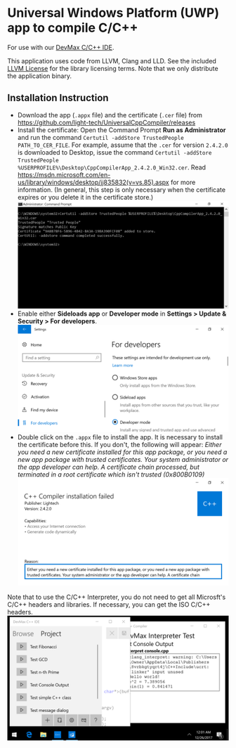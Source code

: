 Universal Windows Platform (UWP) app to compile C/C++
=====================================================

For use with our [DevMax C/C++ IDE](https://www.microsoft.com/en-us/store/p/devmax/9mzqlt5d5b39).

This application uses code from LLVM, Clang and LLD. See  the included [LLVM License](LLVM_LICENSE.md) for the library licensing terms. Note that we only distribute the application binary.

Installation Instruction
------------------------

  * Download the app (`.appx` file) and the certificate (`.cer` file) from https://github.com/light-tech/UniversalCppCompiler/releases
  * Install the certificate: Open the Command Prompt  __Run as Administrator__ and run the command `Certutil -addStore TrustedPeople PATH_TO_CER_FILE`. For example, assume that the `.cer` for version `2.4.2.0` is downloaded to Desktop, issue the command `Certutil -addStore TrustedPeople %USERPROFILE%\Desktop\CppCompilerApp_2.4.2.0_Win32.cer`. Read https://msdn.microsoft.com/en-us/library/windows/desktop/jj835832(v=vs.85).aspx for more information. (In general, this step is only necessary when the certificate expires or you delete it in the certificate store.)
  ![Install certificate](InstallCert.PNG)
  * Enable either __Sideloads app__ or __Developer mode__ in __Settings > Update & Security > For developers__.
  ![Enable developer mode](EnableDevMode.PNG)
  * Double click on the `.appx` file to install the app. It is necessary to install the certificate before this. If you don't, the following will appear: *Either you need a new certificate installed for this app package, or you need a new app package with trusted certificates. Your system administrator or the app developer can help. A certificate chain processed, but terminated in a root certificate which isn't trusted (0x800B0109)*
  ![Error when attempt to install app without certificate](ErrorNoCert.PNG)

Note that to use the C/C++ Interpreter, you do not need to get all Microsft's C/C++ headers and libraries. If necessary, you can get the ISO C/C++ headers.
  ![Interpreter in action](Interpreter.PNG)
